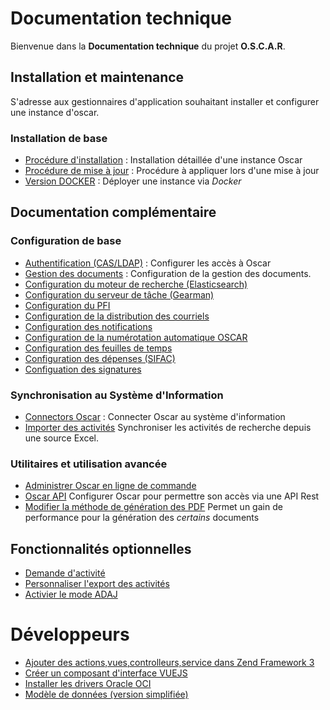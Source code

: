# Documentation technique

Bienvenue dans la **Documentation technique** du projet **O.S.C.A.R**.


## Installation et maintenance

S'adresse aux gestionnaires d'application souhaitant installer et configurer une instance d'oscar.

### Installation de base

 - [Procédure d'installation](install-prod.md) : Installation détaillée d'une instance Oscar
 - [Procédure de mise à jour](update.md) : Procédure à appliquer lors d'une mise à jour 
 - [Version DOCKER](../dockerize/README.md) : Déployer une instance via *Docker*

## Documentation complémentaire

### Configuration de base
 - [Authentification (CAS/LDAP)](configuration/config-auth.md) : Configurer les accès à Oscar
 - [Gestion des documents](configuration/config-documents.md) : Configuration de la gestion des documents.
 - [Configuration du moteur de recherche (Elasticsearch)](configuration/config-elasticsearch.md)
 - [Configuration du serveur de tâche (Gearman)](configuration/config-gearman.md)
 - [Configuration du PFI](configuration/config-pfi.md)
 - [Configuration de la distribution des courriels](configuration/config-mailer.md)
 - [Configuration des notifications](configuration/config-notifications.md)
 - [Configuration de la numérotation automatique OSCAR](configuration/config-numerotation.md)
 - [Configuration des feuilles de temps](timesheet.md)
 - [Configuration des dépenses (SIFAC)](configuration/config-sifac.md)
 - [Configuation des signatures](./configuration/config-signature.md)

### Synchronisation au Système d'Information
 - [Connectors Oscar](connectors.md) : Connecter Oscar au système d'information
 - [Importer des activités](activity-import.md) Synchroniser les activités de recherche depuis une source Excel.

### Utilitaires et utilisation avancée
 - [Administrer Oscar en ligne de commande](oscar-commands.md)
 - [Oscar API](config-api.md) Configurer Oscar pour permettre son accès via une API Rest
 - [Modifier la méthode de génération des PDF](configuration/config-docpdf.md) Permet un gain de performance pour la génération des *certains* documents

## Fonctionnalités optionnelles

 - [Demande d'activité](activity-request.md)
 - [Personnaliser l'export des activités](activities-export.md)
 - [Activier le mode ADAJ](adaj.md)


# Développeurs

 - [Ajouter des actions,vues,controlleurs,service dans Zend Framework 3](devnote/mvc.md)
 - [Créer un composant d'interface VUEJS](devnote/vuejs.md)
 - [Installer les drivers Oracle OCI](install-oracle-pp.md)
 - [Modèle de données (version simplifiée)](images/oscar-database-simplified.png)
